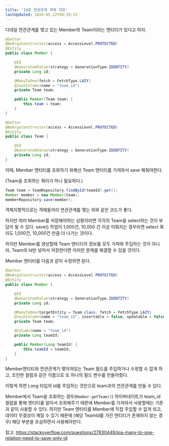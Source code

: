 ```yaml
---
title: 'Id로 연관관계 객체 저장'
lastUpdated: 2024-05-22T08:39:15
---
```

다대일 연관관계를 맺고 있는 Member와 Team이라는 엔티티가 있다고 하자.

```java
@Getter
@NoArgsConstructor(access = AccessLevel.PROTECTED)
@Entity
public class Member {

    @Id
    @GeneratedValue(strategy = GenerationType.IDENTITY)
    private Long id;

    @ManyToOne(fetch = FetchType.LAZY)
    @JoinColumn(name = "team_id")
    private Team team;

    public Member(Team team) {
        this.team = team;
    }
}
```

```java
@Getter
@NoArgsConstructor(access = AccessLevel.PROTECTED)
@Entity
public class Team {

    @Id
    @GeneratedValue(strategy = GenerationType.IDENTITY)
    private Long id;
}
```

이때, Member 엔티티를 조회하기 위해선 Team 엔티티를 가져와서 save 해줘야한다.

(Team을 조회하는 쿼리가 하나 필요하다.)

```java
Team team = teamRepository.findById(teamId).get();
Member member = new Member(team);
memberRepository.save(member);
```

객체지향적으로는 객체들끼리 연관관계를 맺는 위와 같은 코드가 좋다.

하지만 여러 Member를 저장해야하는 상황이라면 각각의 Team을 select하는 것이 부담이 될 수 있다. save() 작업이 1,000건, 10,000 건 이상 이뤄지는 경우라면 select 쿼리도 1,000건, 10,000건 만큼 더 나가는 것이다.

하지만 Member를 생성할때 Team 엔티티의 정보를 모두 가져와 주입하는 것이 아니라, Team의 Id만 넣어서 저장한다면 이러한 문제를 해결할 수 있을 것이다. 

Member 엔티티를 다음과 같이 수정하면 된다.

```java
@Getter
@NoArgsConstructor(access = AccessLevel.PROTECTED)
@Entity
public class Member {

    @Id
    @GeneratedValue(strategy = GenerationType.IDENTITY)
    private Long id;

    @ManyToOne(targetEntity = Team.class, fetch = FetchType.LAZY)
    @JoinColumn(name = "team_id", insertable = false, updatable = false)
    private Team team;

    @Column(name = "team_id")
    private Long teamId;

    public Member(Long teamId) {
        this.teamId = teamId;
    }
}
```

Member엔티티와 연관관계가 맺어져있는 Team 필드를 주입하거나 수정할 수 없게 하고, 조인한 컬럼과 같은 이름으로 또 하나의 필드 변수를 만들어줬다. 

이렇게 하면 Long 타입의 id를 주입하는 것만으로 team과의 연관관계를 만들 수 있다.

Member에서 Team을 조회하는 경우(`Member.getTeam()`) 하이버네이트가 team_id컬럼을 통해 엔티티를 알아서 조회해주기 때문에 Member를 가져와서 사용할때는 기존과 같이 사용할 수 있다. 하지만 Team 엔티티를 Member에 직접 주입할 수 없게 되고, 데이터 무결성이 깨질 수 있기 때문에 (해당 TeamId를 가진 엔티티가 존재하지 않는 경우) 해당 부분을 조심하면서 사용해야한다.

참고: https://stackoverflow.com/questions/27930449/jpa-many-to-one-relation-need-to-save-only-id
